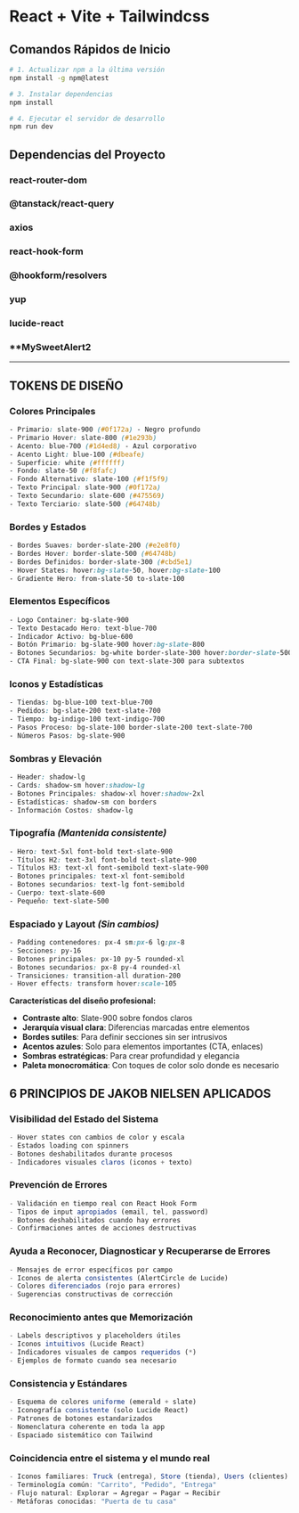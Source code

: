 # React + Vite + Tailwindcss

## Comandos Rápidos de Inicio

```bash
# 1. Actualizar npm a la última versión
npm install -g npm@latest

# 3. Instalar dependencias
npm install

# 4. Ejecutar el servidor de desarrollo
npm run dev
```

## Dependencias del Proyecto
### **react-router-dom**
### **@tanstack/react-query**
### **axios**
### **react-hook-form**
### **@hookform/resolvers**
### **yup**
### **lucide-react**
### **MySweetAlert2

---

## TOKENS DE DISEÑO

### **Colores Principales**
```css
- Primario: slate-900 (#0f172a) - Negro profundo
- Primario Hover: slate-800 (#1e293b) 
- Acento: blue-700 (#1d4ed8) - Azul corporativo
- Acento Light: blue-100 (#dbeafe)
- Superficie: white (#ffffff)
- Fondo: slate-50 (#f8fafc)
- Fondo Alternativo: slate-100 (#f1f5f9)
- Texto Principal: slate-900 (#0f172a)
- Texto Secundario: slate-600 (#475569)
- Texto Terciario: slate-500 (#64748b)
```

### **Bordes y Estados**
```css
- Bordes Suaves: border-slate-200 (#e2e8f0)
- Bordes Hover: border-slate-500 (#64748b)
- Bordes Definidos: border-slate-300 (#cbd5e1)
- Hover States: hover:bg-slate-50, hover:bg-slate-100
- Gradiente Hero: from-slate-50 to-slate-100
```

### **Elementos Específicos**
```css
- Logo Container: bg-slate-900
- Texto Destacado Hero: text-blue-700
- Indicador Activo: bg-blue-600
- Botón Primario: bg-slate-900 hover:bg-slate-800
- Botones Secundarios: bg-white border-slate-300 hover:border-slate-500
- CTA Final: bg-slate-900 con text-slate-300 para subtextos
```

### **Iconos y Estadísticas**
```css
- Tiendas: bg-blue-100 text-blue-700
- Pedidos: bg-slate-200 text-slate-700  
- Tiempo: bg-indigo-100 text-indigo-700
- Pasos Proceso: bg-slate-100 border-slate-200 text-slate-700
- Números Pasos: bg-slate-900
```

### **Sombras y Elevación**
```css
- Header: shadow-lg
- Cards: shadow-sm hover:shadow-lg
- Botones Principales: shadow-xl hover:shadow-2xl
- Estadísticas: shadow-sm con borders
- Información Costos: shadow-lg
```

### **Tipografía** *(Mantenida consistente)*
```css
- Hero: text-5xl font-bold text-slate-900
- Títulos H2: text-3xl font-bold text-slate-900
- Títulos H3: text-xl font-semibold text-slate-900
- Botones principales: text-xl font-semibold
- Botones secundarios: text-lg font-semibold
- Cuerpo: text-slate-600
- Pequeño: text-slate-500
```

### **Espaciado y Layout** *(Sin cambios)*
```css
- Padding contenedores: px-4 sm:px-6 lg:px-8
- Secciones: py-16
- Botones principales: px-10 py-5 rounded-xl
- Botones secundarios: px-8 py-4 rounded-xl
- Transiciones: transition-all duration-200
- Hover effects: transform hover:scale-105
```

**Características del diseño profesional:**
- **Contraste alto**: Slate-900 sobre fondos claros
- **Jerarquía visual clara**: Diferencias marcadas entre elementos
- **Bordes sutiles**: Para definir secciones sin ser intrusivos  
- **Acentos azules**: Solo para elementos importantes (CTA, enlaces)
- **Sombras estratégicas**: Para crear profundidad y elegancia
- **Paleta monocromática**: Con toques de color solo donde es necesario

## **6 PRINCIPIOS DE JAKOB NIELSEN APLICADOS**

### **Visibilidad del Estado del Sistema**
```typescript
- Hover states con cambios de color y escala
- Estados loading con spinners
- Botones deshabilitados durante procesos
- Indicadores visuales claros (iconos + texto)
```

### **Prevención de Errores**
```typescript
- Validación en tiempo real con React Hook Form
- Tipos de input apropiados (email, tel, password)
- Botones deshabilitados cuando hay errores
- Confirmaciones antes de acciones destructivas
```

### **Ayuda a Reconocer, Diagnosticar y Recuperarse de Errores**
```typescript
- Mensajes de error específicos por campo
- Iconos de alerta consistentes (AlertCircle de Lucide)
- Colores diferenciados (rojo para errores)
- Sugerencias constructivas de corrección
```

### **Reconocimiento antes que Memorización**
```typescript
- Labels descriptivos y placeholders útiles
- Iconos intuitivos (Lucide React)
- Indicadores visuales de campos requeridos (*)
- Ejemplos de formato cuando sea necesario
```

### **Consistencia y Estándares**
```typescript
- Esquema de colores uniforme (emerald + slate)
- Iconografía consistente (solo Lucide React)
- Patrones de botones estandarizados
- Nomenclatura coherente en toda la app
- Espaciado sistemático con Tailwind
```

### **Coincidencia entre el sistema y el mundo real**
```typescript
- Iconos familiares: Truck (entrega), Store (tienda), Users (clientes)
- Terminología común: "Carrito", "Pedido", "Entrega"
- Flujo natural: Explorar → Agregar → Pagar → Recibir
- Metáforas conocidas: "Puerta de tu casa"
```
